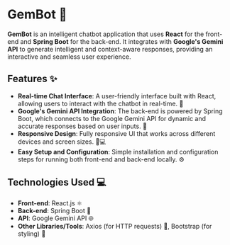 # GemBot 🤖

**GemBot** is an intelligent chatbot application that uses **React** for the front-end and **Spring Boot** for the back-end. It integrates with **Google's Gemini API** to generate intelligent and context-aware responses, providing an interactive and seamless user experience.

## Features ✨

- **Real-time Chat Interface**: A user-friendly interface built with React, allowing users to interact with the chatbot in real-time. 💬
- **Google's Gemini API Integration**: The back-end is powered by Spring Boot, which connects to the Google Gemini API for dynamic and accurate responses based on user inputs. 🔮
- **Responsive Design**: Fully responsive UI that works across different devices and screen sizes. 📱💻
- **Easy Setup and Configuration**: Simple installation and configuration steps for running both front-end and back-end locally. ⚙️

## Technologies Used 💻

- **Front-end**: React.js ⚛️
- **Back-end**: Spring Boot 🌱
- **API**: Google Gemini API 🌐
- **Other Libraries/Tools**: Axios (for HTTP requests) 📡, Bootstrap (for styling) 🎨
